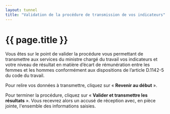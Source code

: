 ```yaml
---
layout: tunnel
title: "Validation de la procédure de transmission de vos indicateurs"
---
```


<h1>{{ page.title }}</h1>

Vous êtes sur le point de valider la procédure vous permettant de transmettre
aux services du ministre chargé du travail vos indicateurs et votre niveau de
résultat en matière d’écart de rémunération entre les femmes et les hommes
conformément aux dispositions de l’article D.1142-5 du code du travail.

Pour relire vos données à transmettre, cliquez sur « **Revenir au début** ».

Pour terminer la procédure, cliquez sur « **Valider et transmettre les
résultats** ». Vous recevrez alors un accusé de réception avec, en pièce
jointe, l'ensemble des informations saisies.
